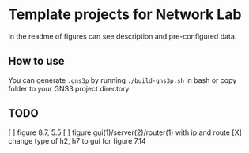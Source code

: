 # Template projects for Network Lab

In the readme of figures can see description and pre-configured data.

## How to use

You can generate `.gns3p` by running `./build-gns3p.sh` in bash or copy folder to your GNS3 project directory.

## TODO

[ ] figure 8.7, 5.5
[ ] figure gui(1)/server(2)/router(1) with ip and route
[X] change type of h2, h7 to gui for figure 7.14
